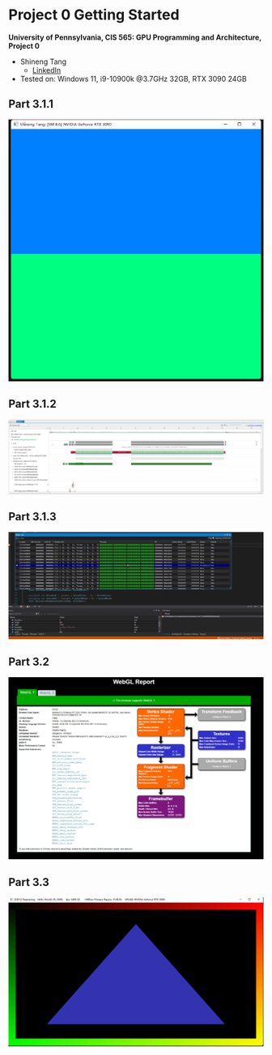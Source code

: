Project 0 Getting Started
====================

**University of Pennsylvania, CIS 565: GPU Programming and Architecture, Project 0**

* Shineng Tang
  * [LinkedIn](https://www.linkedin.com/in/shineng-t-224192195/)
* Tested on: Windows 11, i9-10900k @3.7GHz 32GB, RTX 3090 24GB

### 
## Part 3.1.1
![](images/Screenshot.png)

## Part 3.1.2
![](images/Screenshot2.png)

## Part 3.1.3
![](images/Screenshot3.png)

## Part 3.2
![](images/Screenshot4.png)

## Part 3.3
![](images/Screenshot5.png)

